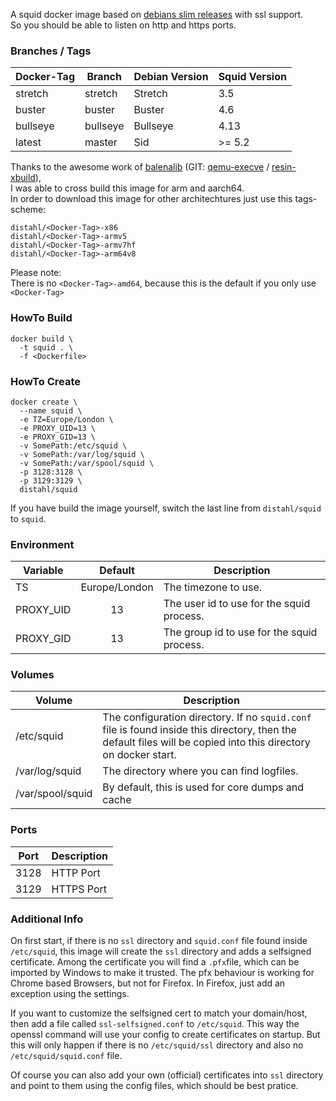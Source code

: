 A squid docker image based on [debians slim releases](https://hub.docker.com/_/debian) with ssl support.  
So you should be able to listen on http and https ports.

### Branches / Tags
| Docker-Tag   | Branch          | Debian Version  | Squid Version    |
| ------------ | --------------- | --------------- | ---------------- |
| stretch      | stretch         | Stretch         | 3.5              |
| buster       | buster          | Buster          | 4.6              |
| bullseye     | bullseye        | Bullseye        | 4.13             |
| latest       | master          | Sid             | >= 5.2           |

Thanks to the awesome work of [balenalib](https://hub.docker.com/u/balenalib) (GIT: [qemu-execve](https://github.com/balena-io/qemu) / [resin-xbuild](https://github.com/balena-io-library/armv7hf-debian-qemu)),  
I was able to cross build this image for arm and aarch64.  
In order to download this image for other architechtures just use this tags-scheme:  
```
distahl/<Docker-Tag>-x86
distahl/<Docker-Tag>-armv5
distahl/<Docker-Tag>-armv7hf
distahl/<Docker-Tag>-arm64v8
```

Please note:  
There is no `<Docker-Tag>-amd64`, because this is the default if you only use `<Docker-Tag>`  

### HowTo Build
```
docker build \
  -t squid . \
  -f <Dockerfile>
```

### HowTo Create
```
docker create \
  --name squid \
  -e TZ=Europe/London \
  -e PROXY_UID=13 \
  -e PROXY_GID=13 \
  -v SomePath:/etc/squid \
  -v SomePath:/var/log/squid \
  -v SomePath:/var/spool/squid \
  -p 3128:3128 \
  -p 3129:3129 \
  distahl/squid
```

If you have build the image yourself, switch the last line from `distahl/squid` to `squid`.

### Environment
| Variable      | Default       | Description                                |
| ------------- |:-------------:| ------------------------------------------ |
| TS            | Europe/London | The timezone to use.                       |
| PROXY_UID     | 13            | The user id to use for the squid process.  |
| PROXY_GID     | 13            | The group id to use for the squid process. |

### Volumes
| Volume        | Description                                |
| ------------- |------------------------------------------|
| /etc/squid            | The configuration directory. If no `squid.conf` file is found inside this directory, then the default files will be copied into this directory on docker start.|
| /var/log/squid     | The directory where you can find logfiles.  |
| /var/spool/squid     | By default, this is used for core dumps and cache |

### Ports
| Port     | Description   |
| ---------| ------------- |
| 3128     | HTTP Port     |
| 3129     | HTTPS Port    |

### Additional Info
On first start, if there is no `ssl` directory and `squid.conf` file found inside `/etc/squid`, this image will create the `ssl` directory and adds a selfsigned certificate. Among the certificate you will find a `.pfx`file, which can be imported by Windows to make it trusted. The pfx behaviour is working for Chrome based Browsers, but not for Firefox. In Firefox, just add an exception using the settings.  

If you want to customize the selfsigned cert to match your domain/host, then add a file called `ssl-selfsigned.conf` to `/etc/squid`. This way the openssl command will use your config to create certificates on startup. But this will only happen if there is no `/etc/squid/ssl` directory and also no `/etc/squid/squid.conf` file.

Of course you can also add your own (official) certificates into `ssl` directory and point to them using the config files, which should be best pratice.
